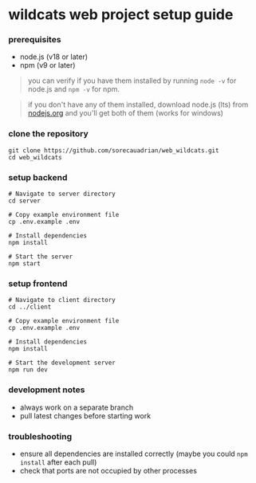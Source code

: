 # wildcats web project setup guide

### prerequisites

+ node.js (v18 or later)
+ npm (v9 or later)
  
> you can verify if you have them installed by running ```node -v``` for node.js and ```npm -v``` for npm.

> if you don't have any of them installed, download node.js (lts) from [nodejs.org](https://nodejs.org/) and you'll get both of them (works for windows)

### clone the repository

```
git clone https://github.com/sorecauadrian/web_wildcats.git
cd web_wildcats
```

### setup backend

```
# Navigate to server directory
cd server

# Copy example environment file
cp .env.example .env

# Install dependencies
npm install

# Start the server
npm start
```

### setup frontend

```
# Navigate to client directory
cd ../client

# Copy example environment file
cp .env.example .env

# Install dependencies
npm install

# Start the development server
npm run dev
```

### development notes

+ always work on a separate branch
+ pull latest changes before starting work

### troubleshooting

+ ensure all dependencies are installed correctly (maybe you could ```npm install``` after each pull)
+ check that ports are not occupied by other processes